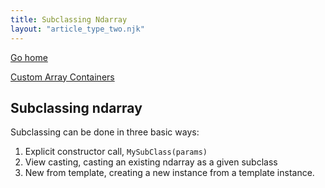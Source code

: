 ```yaml
---
title: Subclassing Ndarray
layout: "article_type_two.njk"
---
```

[Go home](/index.html)

[Custom Array Containers](https://numpy.org/doc/stable/user/basics.subclassing.html)

## Subclassing ndarray

Subclassing can be done in three basic ways:

1. Explicit constructor call, `MySubClass(params)`
2. View casting, casting an existing ndarray as a given subclass
3. New from template, creating a new instance from a template instance.